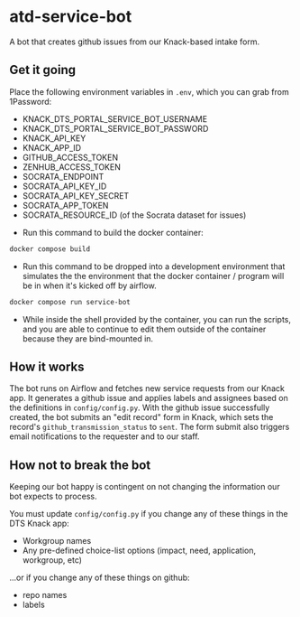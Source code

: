 # atd-service-bot

A bot that creates github issues from our Knack-based intake form.

## Get it going

Place the following environment variables in `.env`, which you can grab from 1Password:

- KNACK_DTS_PORTAL_SERVICE_BOT_USERNAME
- KNACK_DTS_PORTAL_SERVICE_BOT_PASSWORD
- KNACK_API_KEY
- KNACK_APP_ID
- GITHUB_ACCESS_TOKEN
- ZENHUB_ACCESS_TOKEN
- SOCRATA_ENDPOINT
- SOCRATA_API_KEY_ID
- SOCRATA_API_KEY_SECRET
- SOCRATA_APP_TOKEN
- SOCRATA_RESOURCE_ID (of the Socrata dataset for issues)

* Run this command to build the docker container:

```bash
docker compose build
```

- Run this command to be dropped into a development environment that simulates the
  the environment that the docker container / program will be in when it's kicked off by
  airflow.

```bash
docker compose run service-bot
```

- While inside the shell provided by the container, you can run the scripts, and you
  are able to continue to edit them outside of the container because they are bind-mounted in.

## How it works

The bot runs on Airflow and fetches new service requests from our Knack app. It generates a github issue and applies labels and assignees based on the definitions in `config/config.py`. With the github issue successfully created, the bot submits an "edit record" form in Knack, which sets the record's `github_transmission_status` to `sent`. The form submit also triggers email notifications to the requester and to our staff.

## How not to break the bot

Keeping our bot happy is contingent on not changing the information our bot expects to process.

You must update `config/config.py` if you change any of these things in the DTS Knack app:

- Workgroup names
- Any pre-defined choice-list options (impact, need, application, workgroup, etc)

...or if you change any of these things on github:

- repo names
- labels
